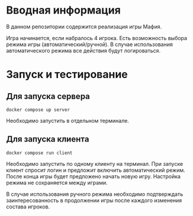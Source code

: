 # Вводная информация

В данном репозитории содержится реализация игры Мафия.

Игра начинается, если набралось 4 игрока. Есть возможность выбора режима игры (автоматический/ручной). В случае использования автоматического режима все действия будут логироваться.

# Запуск и тестирование

## Для запуска сервера

```
docker compose up server
```

Необходимо запустить в отдельном терминале.

## Для запуска клиента

```
docker compose run client
```

Необходимо запустить по одному клиенту на терминал. При запуске клиент спросит логин и предложит включить автоматический режим. После конца игры будет предложено начать новую игру. Настройка режима не сохраняется между играми.

В случае использования ручного режима необходимо подтверждать заинтересованность в продолжении игры после каждого изменения состава игроков.
